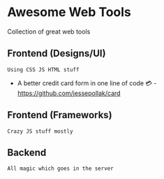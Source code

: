 # Awesome Web Tools
Collection of great web tools

## Frontend (Designs/UI) 
`Using CSS JS HTML stuff`
- A better credit card form in one line of code :credit_card: - https://github.com/jessepollak/card

## Frontend (Frameworks)
`Crazy JS stuff mostly`

## Backend
`All magic which goes in the server`
